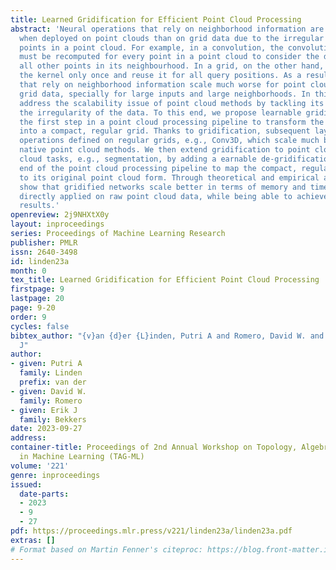 ```yaml
---
title: Learned Gridification for Efficient Point Cloud Processing
abstract: 'Neural operations that rely on neighborhood information are much more expensive
  when deployed on point clouds than on grid data due to the irregular distances between
  points in a point cloud. For example, in a convolution, the convolutional kernel
  must be recomputed for every point in a point cloud to consider the distances to
  all other points in its neighbourhood. In a grid, on the other hand, we can compute
  the kernel only once and reuse it for all query positions. As a result, operations
  that rely on neighborhood information scale much worse for point clouds than for
  grid data, specially for large inputs and large neighborhoods. In this work, we
  address the scalability issue of point cloud methods by tackling its root cause:
  the irregularity of the data. To this end, we propose learnable gridification as
  the first step in a point cloud processing pipeline to transform the point cloud
  into a compact, regular grid. Thanks to gridification, subsequent layers can use
  operations defined on regular grids, e.g., Conv3D, which scale much better than
  native point cloud methods. We then extend gridification to point cloud to point
  cloud tasks, e.g., segmentation, by adding a earnable de-gridification step at the
  end of the point cloud processing pipeline to map the compact, regular grid back
  to its original point cloud form. Through theoretical and empirical analysis, we
  show that gridified networks scale better in terms of memory and time than networks
  directly applied on raw point cloud data, while being able to achieve competitive
  results.'
openreview: 2j9NHXtX0y
layout: inproceedings
series: Proceedings of Machine Learning Research
publisher: PMLR
issn: 2640-3498
id: linden23a
month: 0
tex_title: Learned Gridification for Efficient Point Cloud Processing
firstpage: 9
lastpage: 20
page: 9-20
order: 9
cycles: false
bibtex_author: "{v}an {d}er {L}inden, Putri A and Romero, David W. and Bekkers, Erik
  J"
author:
- given: Putri A
  family: Linden
  prefix: van der
- given: David W.
  family: Romero
- given: Erik J
  family: Bekkers
date: 2023-09-27
address: 
container-title: Proceedings of 2nd Annual Workshop on Topology, Algebra, and Geometry
  in Machine Learning (TAG-ML)
volume: '221'
genre: inproceedings
issued:
  date-parts:
  - 2023
  - 9
  - 27
pdf: https://proceedings.mlr.press/v221/linden23a/linden23a.pdf
extras: []
# Format based on Martin Fenner's citeproc: https://blog.front-matter.io/posts/citeproc-yaml-for-bibliographies/
---
```

